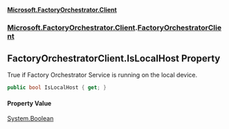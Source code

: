 #### [Microsoft.FactoryOrchestrator.Client](./Microsoft-FactoryOrchestrator-Client.md 'Microsoft.FactoryOrchestrator.Client')
### [Microsoft.FactoryOrchestrator.Client](./Microsoft-FactoryOrchestrator-Client.md 'Microsoft.FactoryOrchestrator.Client').[FactoryOrchestratorClient](./Microsoft-FactoryOrchestrator-Client-FactoryOrchestratorClient.md 'Microsoft.FactoryOrchestrator.Client.FactoryOrchestratorClient')
## FactoryOrchestratorClient.IsLocalHost Property
True if Factory Orchestrator Service is running on the local device.  
```csharp
public bool IsLocalHost { get; }
```
#### Property Value
[System.Boolean](https://docs.microsoft.com/en-us/dotnet/api/System.Boolean 'System.Boolean')  
